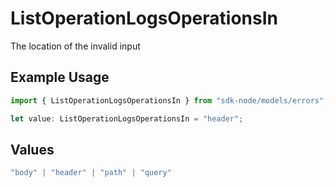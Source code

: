 # ListOperationLogsOperationsIn

The location of the invalid input

## Example Usage

```typescript
import { ListOperationLogsOperationsIn } from "sdk-node/models/errors";

let value: ListOperationLogsOperationsIn = "header";
```

## Values

```typescript
"body" | "header" | "path" | "query"
```